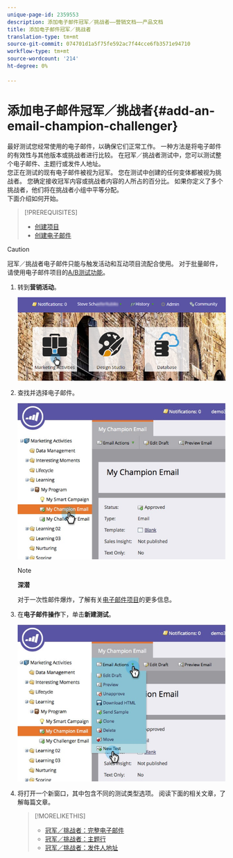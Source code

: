 ```yaml
---
unique-page-id: 2359553
description: 添加电子邮件冠军／挑战者——营销文档——产品文档
title: 添加电子邮件冠军／挑战者
translation-type: tm+mt
source-git-commit: 074701d1a5f75fe592ac7f44cce6fb3571e94710
workflow-type: tm+mt
source-wordcount: '214'
ht-degree: 0%

---
```



# 添加电子邮件冠军／挑战者{#add-an-email-champion-challenger}

最好测试您经常使用的电子邮件，以确保它们正常工作。 一种方法是将电子邮件的有效性与其他版本或挑战者进行比较。 在冠军／挑战者测试中，您可以测试整个电子邮件、主题行或发件人地址。\
您正在测试的现有电子邮件被视为冠军。 您在测试中创建的任何变体都被视为挑战者。 您确定接收冠军内容或挑战者内容的人所占的百分比。 如果你定义了多个挑战者，他们将在挑战者小组中平等分配。\
下面介绍如何开始。

>[!PREREQUISITES]
>
>* [创建项目](../../../../../product-docs/core-marketo-concepts/programs/creating-programs/create-a-program.md)
>* [创建电子邮件](../../../../../product-docs/email-marketing/general/creating-an-email/create-an-email.md)

>



>[!CAUTION]
>
>冠军／挑战者电子邮件只能与触发活动和互动项目流配合使用。 对于批量邮件，请使用电子邮件项目的[A/B测试功能](../../../../../product-docs/email-marketing/email-programs/email-program-actions/email-test-a-b-test/add-an-a-b-test.md)。

1. 转到&#x200B;**营销活动**。

   ![](assets/login-marketing-activities.png)

1. 查找并选择电子邮件。

   ![](assets/champion1.jpg)

   >[!NOTE]
   >
   >**深潜**
   >
   >
   >对于一次性邮件爆炸，了解有关[电子邮件项目](http://docs.marketo.com/display/docs/email+programs)的更多信息。

1. 在&#x200B;**电子邮件操作**&#x200B;下，单击&#x200B;**新建测试**。

   ![](assets/chmapion2.jpg)

1. 将打开一个新窗口，其中包含不同的测试类型选项。 阅读下面的相关文章，了解每篇文章。

   >[!MORELIKETHIS]
   >
   >
   >    
   >    
   >    * [冠军／挑战者：完整电子邮件](champion-challenger-whole-emails.md)
   >    * [冠军／挑战者：主题行](champion-challenger-subject-line.md)
   >    * [冠军／挑战者：发件人地址](champion-challenger-from-address.md)


